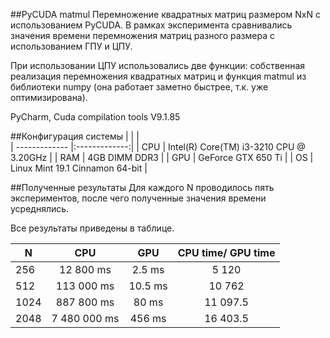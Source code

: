 ##PyCUDA matmul
Перемножение квадратных матриц размером NxN с использованием PyCUDA. 
В рамках эксперимента сравнивались значения времени перемножения матриц разного размера с использованием
ГПУ и ЦПУ. 

При использовании ЦПУ использовались две функции: собственная реализация перемножения
квадратных матриц и функция matmul из библиотеки numpy (она работает заметно быстрее, т.к. уже оптимизирована).

PyCharm, Cuda compilation tools V9.1.85

##Конфигурация системы
|     |       |  
| ------------- |:-------------:|
| CPU    | Intel(R) Core(TM) i3-3210 CPU @ 3.20GHz |
| RAM     | 4GB DIMM DDR3 |
| GPU | GeForce GTX 650 Ti |
| OS | Linux Mint 19.1 Cinnamon 64-bit |

##Полученные результаты
Для каждого N проводилось пять экспериментов, после чего полученные значения времени
усреднялись. 

Все результаты приведены в таблице.

|  N |     CPU  | GPU|CPU time/ GPU time|
| ------------- |:-------------:|:-------------:|:-------------:|
|256| 12 800 ms|2.5 ms| 5 120|
|512| 113 000 ms| 10.5 ms|10 762|
|1024| 887 800 ms|80 ms|11 097.5|
|2048| 7 480 000 ms|456 ms|16 403.5|